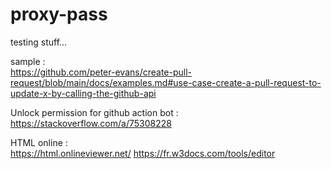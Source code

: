 # proxy-pass
testing stuff...

sample :  
https://github.com/peter-evans/create-pull-request/blob/main/docs/examples.md#use-case-create-a-pull-request-to-update-x-by-calling-the-github-api

Unlock permission for github action bot :  
https://stackoverflow.com/a/75308228

HTML online :  
https://html.onlineviewer.net/
https://fr.w3docs.com/tools/editor
